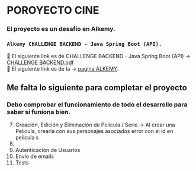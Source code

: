# POROYECTO CINE

### El proyecto es un desafío en Alkemy.
### `Alkemy CHALLENGE BACKEND - Java Spring Boot (API).` 
🚀 El siguiente link es de CHALLENGE BACKEND - Java Spring Boot (API) -> [CHALLENGE BACKEND.pdf](https://drive.google.com/file/d/1ICHCzERR_tC9yB9crJyxVoqtNXsduOky/view?usp=sharing)  
🎯 El siguiente link es de la ->  [pagina ALKEMY](https://campus.alkemy.org/login). 

## Me falta lo siguiente para completar el proyecto
### Debo comprobar el funcionamiento de todo el desarrollo para saber si funiona bien.

7. Creación, Edición y Eliminación de Película / Serie -> Al crear una Película, crearla con sus personajes asociados error con el id en pelicula s
8. 
9. Autenticación de Usuarios
10. Envío de emails
11. Tests


